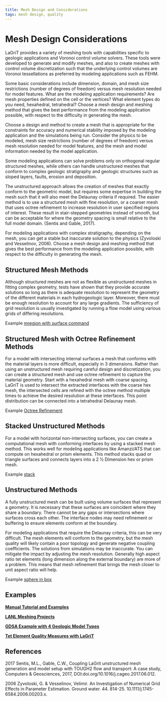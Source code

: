 ```yaml
---
title: Mesh Design and Considerations 
tags: mesh design, quality 
---
```


# Mesh Design Considerations


LaGriT provides a variety of meshing tools with capabilities specific to geologic applications and Voronoi control volume solvers. These tools were developed to generate and modify meshes, and also to create meshes with control volume discretization such that the underlying control volumes are Voronoi tessellations as preferred by modeling applications such as FEHM.



Some basic considerations include dimension, domain, and mesh size restrictions (number of degrees of freedom) versus mesh resolution needed for model features. What are the modeling application requirements?  Are mesh properties defined on the cell or the vertices? What element types do you need, hexahedral, tetrahedral? Choose a mesh design and meshing method that gives the best performance from the modeling application possible, with respect to the difficulty in generating the mesh.


Choose a design and method to create a mesh that is appropriate for the constraints for accuracy and numerical stability imposed by the modeling application and the simulations being run. Consider the physics to be modeled, mesh size restrictions (number of degrees of freedom) versus mesh resolution needed for model features, and the mesh and model information needed by the model application. 



Some modeling applications can solve problems only on orthogonal regular structured meshes, while others can handle unstructured meshes that conform to complex geologic stratigraphy and geologic structures such as sloped layers, faults, erosion and deposition. 



The unstructured approach allows the creation of meshes that exactly conform to the geometric model, but requires some expertise in building the mesh such that it will also meet the Delaunay criteria if required.
The easier method is to use a structured mesh with fine resolution, or a coarser mesh that uses octree refinement to increase resolution in user specified regions of interest. These result in stair-stepped geometries instead of smooth, but can be acceptable for where the geometry spacing is small relative to the full model domain. (Sentis and Gable, 2017). 

For modeling applications with complex stratigraphy, depending on the mesh, you can get a stable but inaccurate solution to the physics (Zyvoloski and Vesselinov, 2006). Choose a mesh design and meshing method that gives the best performance from the modeling application possible, with respect to the difficulty in generating the mesh.


## Structured Mesh Methods


Although structured meshes are not as flexible as unstructured meshes in fitting complex geometry, tests have shown that they provide accurate solutions so long as there is adequate resolution to represent the geometry of the different materials in each hydrogeologic layer.  Moreover, there must be enough resolution to account for any large gradients.  The sufficiency of grid resolution is usually investigated by running a flow model using various grids of differing resolutions.


Example [mregion with surface command](https://lanl.github.io/LaGriT/pages/docs/commands/MREGION.html)


## Structured Mesh with Octree Refinement Methods

For a model with intersecting internal surfaces a mesh that conforms with the material layers is more difficult, especially in 3 dimensions. Rather than using an unstructured mesh requiring careful design and discretization, you can create a structured mesh and use octree refinement to capture the material geometry. Start with a hexahedral mesh with coarse spacing. LaGriT is used to intersect the extracted interfaces with the coarse hex mesh, the intersected cells are refined with the octree method multiple times to achieve the desired resolution at these interfaces. This point distribution can be connected into a tetrahedral Delaunay mesh. 


Example [Octree Refinement](https://meshing.lanl.gov/proj/examples/ex_octree_refine_intersect_object/index.html)


## Stacked Unstructured Methods

For a model with horizontal non-intersecting surfaces, you can create a computational mesh with conforming interfaces by using a stacked mesh method. This works well for modeling applications like Amanzi/ATS that can compute on hexahedral or prism elements. This method stacks quad or triangle surfaces and connects layers into a 2 ½ Dimension hex or prism mesh. 


Example [stack](https://lanl.github.io/LaGriT/pages/docs/demos/description2_connect.html)


## Unstructured Methods

A fully unstructured mesh can be built using volume surfaces that represent a geometry. It is necessary that these surfaces are coincident where they share a boundary. There cannot be any gaps or intersections where surfaces cross each other. The interface nodes may need refinement or buffering to ensure elements conform at the boundary. 


For modeling applications that require the Delaunay criteria, this can be very difficult. The mesh elements will conform to the geometry, but the mesh quality will likely contain a poor topology and generate negative coupling coefficients. The solutions from simulations may be inaccurate. You can mitigate the impact by adjusting the mesh resolution. Generally high aspect ratio tet elements (long dimension along the external boundary) are more of a problem. This means that mesh refinement that brings the mesh closer to unit aspect ratio will help.


Example [sphere in box](https://meshing.lanl.gov/proj/examples/ex_sphere_in_cube/index.html)




## Examples


[**Manual Tutorial and Examples**](https://lanl.github.io/LaGriT/pages/tutorial/)


[**LANL Meshing Projects**](https://meshing.lanl.gov/proj/index.shtml) 


[**GDSA Example with 4 Geologic Model Types**](https://meshing.lanl.gov/proj/SFWD_models/images/index.html)  


[**Tet Element Quality Measures with LaGriT**](QUALITY_sliver_cap_needle_wedge.md) 


## References


2017 Sentis, M.L., Gable, C.W., Coupling LaGrit unstructured mesh generation and model setup with TOUGH2 flow and transport: A case study, Computers & Geosciences, 2017, DOI:doi.org/10.1016/j.cageo.2017.06.012.
 
 
2006 Zyvoloski, G. & Vesselinov, Velimir. An Investigation of Numerical Grid Effects in Parameter Estimation. Ground water. 44. 814-25. 10.1111/j.1745-6584.2006.00203.x.


